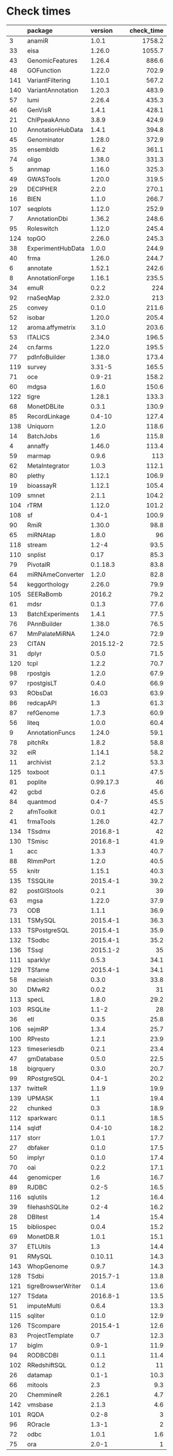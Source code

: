 # Check times

|    |package            |version   | check_time|
|:---|:------------------|:---------|----------:|
|3   |anamiR             |1.0.1     |     1758.2|
|33  |eisa               |1.26.0    |     1055.7|
|43  |GenomicFeatures    |1.26.4    |      886.6|
|48  |GOFunction         |1.22.0    |      702.9|
|141 |VariantFiltering   |1.10.1    |      567.2|
|140 |VariantAnnotation  |1.20.3    |      483.9|
|57  |lumi               |2.26.4    |      435.3|
|46  |GenVisR            |1.4.1     |      428.1|
|21  |ChIPpeakAnno       |3.8.9     |      424.9|
|10  |AnnotationHubData  |1.4.1     |      394.8|
|45  |Genominator        |1.28.0    |      372.9|
|35  |ensembldb          |1.6.2     |      361.1|
|74  |oligo              |1.38.0    |      331.3|
|5   |annmap             |1.16.0    |      325.3|
|49  |GWASTools          |1.20.0    |      319.5|
|29  |DECIPHER           |2.2.0     |      270.1|
|16  |BIEN               |1.1.0     |      266.7|
|107 |seqplots           |1.12.0    |      252.9|
|7   |AnnotationDbi      |1.36.2    |      248.6|
|95  |Roleswitch         |1.12.0    |      245.4|
|124 |topGO              |2.26.0    |      245.3|
|38  |ExperimentHubData  |1.0.0     |      244.9|
|40  |frma               |1.26.0    |      244.7|
|6   |annotate           |1.52.1    |      242.6|
|8   |AnnotationForge    |1.16.1    |      235.5|
|34  |emuR               |0.2.2     |        224|
|92  |rnaSeqMap          |2.32.0    |        213|
|25  |convey             |0.1.0     |      211.6|
|52  |isobar             |1.20.0    |      205.4|
|12  |aroma.affymetrix   |3.1.0     |      203.6|
|53  |ITALICS            |2.34.0    |      196.5|
|24  |cn.farms           |1.22.0    |      195.5|
|77  |pdInfoBuilder      |1.38.0    |      173.4|
|119 |survey             |3.31-5    |      165.5|
|71  |oce                |0.9-21    |      158.2|
|60  |mdgsa              |1.6.0     |      150.6|
|122 |tigre              |1.28.1    |      133.3|
|68  |MonetDBLite        |0.3.1     |      130.9|
|85  |RecordLinkage      |0.4-10    |      127.4|
|138 |Uniquorn           |1.2.0     |      118.6|
|14  |BatchJobs          |1.6       |      115.8|
|4   |annaffy            |1.46.0    |      113.4|
|59  |marmap             |0.9.6     |        113|
|62  |MetaIntegrator     |1.0.3     |      112.1|
|80  |plethy             |1.12.1    |      106.9|
|19  |bioassayR          |1.12.1    |      105.4|
|109 |smnet              |2.1.1     |      104.2|
|104 |rTRM               |1.12.0    |      101.2|
|108 |sf                 |0.4-1     |      100.9|
|90  |RmiR               |1.30.0    |       98.8|
|65  |miRNAtap           |1.8.0     |         96|
|118 |stream             |1.2-4     |       93.5|
|110 |snplist            |0.17      |       85.3|
|79  |PivotalR           |0.1.18.3  |       83.8|
|64  |miRNAmeConverter   |1.2.0     |       82.8|
|54  |keggorthology      |2.26.0    |       79.9|
|105 |SEERaBomb          |2016.2    |       79.2|
|61  |mdsr               |0.1.3     |       77.6|
|13  |BatchExperiments   |1.4.1     |       77.5|
|76  |PAnnBuilder        |1.38.0    |       76.5|
|67  |MmPalateMiRNA      |1.24.0    |       72.9|
|23  |CITAN              |2015.12-2 |       72.5|
|31  |dplyr              |0.5.0     |       71.5|
|120 |tcpl               |1.2.2     |       70.7|
|98  |rpostgis           |1.2.0     |       67.9|
|97  |rpostgisLT         |0.4.0     |       66.9|
|93  |RObsDat            |16.03     |       63.9|
|86  |redcapAPI          |1.3       |       61.3|
|87  |refGenome          |1.7.3     |       60.9|
|56  |liteq              |1.0.0     |       60.4|
|9   |AnnotationFuncs    |1.24.0    |       59.1|
|78  |pitchRx            |1.8.2     |       58.8|
|32  |eiR                |1.14.1    |       58.2|
|11  |archivist          |2.1.2     |       53.3|
|125 |toxboot            |0.1.1     |       47.5|
|81  |poplite            |0.99.17.3 |         46|
|42  |gcbd               |0.2.6     |       45.6|
|84  |quantmod           |0.4-7     |       45.5|
|2   |afmToolkit         |0.0.1     |       42.7|
|41  |frmaTools          |1.26.0    |       42.7|
|134 |TSsdmx             |2016.8-1  |         42|
|130 |TSmisc             |2016.8-1  |       41.9|
|1   |acc                |1.3.3     |       40.7|
|88  |RImmPort           |1.2.0     |       40.5|
|55  |knitr              |1.15.1    |       40.3|
|135 |TSSQLite           |2015.4-1  |       39.2|
|82  |postGIStools       |0.2.1     |         39|
|63  |mgsa               |1.22.0    |       37.9|
|73  |ODB                |1.1.1     |       36.9|
|131 |TSMySQL            |2015.4-1  |       36.3|
|133 |TSPostgreSQL       |2015.4-1  |       35.9|
|132 |TSodbc             |2015.4-1  |       35.2|
|136 |TSsql              |2015.1-2  |         35|
|111 |sparklyr           |0.5.3     |       34.1|
|129 |TSfame             |2015.4-1  |       34.1|
|58  |macleish           |0.3.0     |       33.8|
|30  |DMwR2              |0.0.2     |         31|
|113 |specL              |1.8.0     |       29.2|
|103 |RSQLite            |1.1-2     |         28|
|36  |etl                |0.3.5     |       25.8|
|106 |sejmRP             |1.3.4     |       25.7|
|100 |RPresto            |1.2.1     |       23.9|
|123 |timeseriesdb       |0.2.1     |       23.4|
|47  |gmDatabase         |0.5.0     |       22.5|
|18  |bigrquery          |0.3.0     |       20.7|
|99  |RPostgreSQL        |0.4-1     |       20.2|
|137 |twitteR            |1.1.9     |       19.9|
|139 |UPMASK             |1.1       |       19.4|
|22  |chunked            |0.3       |       18.9|
|112 |sparkwarc          |0.1.1     |       18.5|
|114 |sqldf              |0.4-10    |       18.2|
|117 |storr              |1.0.1     |       17.7|
|27  |dbfaker            |0.1.0     |       17.5|
|50  |implyr             |0.1.0     |       17.4|
|70  |oai                |0.2.2     |       17.1|
|44  |genomicper         |1.6       |       16.7|
|89  |RJDBC              |0.2-5     |       16.5|
|116 |sqlutils           |1.2       |       16.4|
|39  |filehashSQLite     |0.2-4     |       16.2|
|28  |DBItest            |1.4       |       15.4|
|15  |bibliospec         |0.0.4     |       15.2|
|69  |MonetDB.R          |1.0.1     |       15.1|
|37  |ETLUtils           |1.3       |       14.4|
|91  |RMySQL             |0.10.11   |       14.3|
|143 |WhopGenome         |0.9.7     |       14.3|
|128 |TSdbi              |2015.7-1  |       13.8|
|121 |tigreBrowserWriter |0.1.4     |       13.6|
|127 |TSdata             |2016.8-1  |       13.5|
|51  |imputeMulti        |0.6.4     |       13.3|
|115 |sqliter            |0.1.0     |       12.9|
|126 |TScompare          |2015.4-1  |       12.6|
|83  |ProjectTemplate    |0.7       |       12.3|
|17  |biglm              |0.9-1     |       11.9|
|94  |RODBCDBI           |0.1.1     |       11.4|
|102 |RRedshiftSQL       |0.1.2     |         11|
|26  |datamap            |0.1-1     |       10.3|
|66  |mitools            |2.3       |        9.3|
|20  |ChemmineR          |2.26.1    |        4.7|
|142 |vmsbase            |2.1.3     |        4.6|
|101 |RQDA               |0.2-8     |          3|
|96  |ROracle            |1.3-1     |          2|
|72  |odbc               |1.0.1     |        1.6|
|75  |ora                |2.0-1     |          1|


